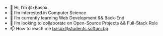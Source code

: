 - 👋 Hi, I’m @xBasox
- 👀 I’m interested in Computer Science
- 🌱 I’m currently learning Web Development && Back-End
- 💞️ I’m looking to collaborate on Open-Source Projects && Full-Stack Role
- 📫 How to reach me basox@students.softuni.bg

<!---
xBasox/xBasox is a ✨ special ✨ repository because its `README.md` (this file) appears on your GitHub profile.
You can click the Preview link to take a look at your changes.
--->
